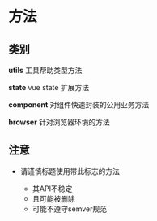 # 方法

## 类别

**utils** 工具帮助类型方法

**state** vue state 扩展方法

**component** 对组件快速封装的公用业务方法

**browser** 针对浏览器环境的方法

## 注意
- <Badge type="warning" text="测试" /> 请谨慎标题使用带此标志的方法
    - 其API不稳定
    - 且可能被删除
    - 可能不遵守semver规范